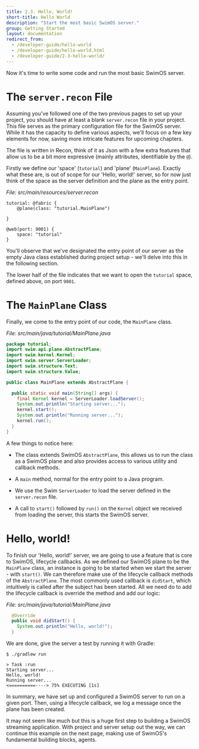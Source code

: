 ```yaml
---
title: 2.3. Hello, World!
short-title: Hello World
description: "Start the most basic SwimOS server."
group: Getting Started
layout: documentation
redirect_from:
  - /developer-guide/hello-world
  - /developer-guide/hello-world.html
  - /developer-guide/2-3-hello-world/
---
```


Now it's time to write some code and run the most basic SwimOS server.

# The `server.recon` File

Assuming you've followed one of the two previous pages to set up your project, you should have at least a blank `server.recon` file in your project.
This file serves as the primary configuration file for the SwimOS server. 
While it has the capacity to define various aspects, we'll focus on a few key elements for now, saving more intricate features for upcoming chapters.

The file is written in Recon, think of it as Json with a few extra features that allow us to be a bit more expressive (mainly attributes, identifiable by the `@`).

Firstly we define our 'space' (`tutorial`) and 'plane' (`MainPlane`).
Exactly what these are, is out of scope for our 'Hello, world!' server, so for now just think of the space as the server definition and the plane as the entry point.

_File: src/main/resources/server.recon_

```text
tutorial: @fabric {
    @plane(class: "tutorial.MainPlane")
    
}

@web(port: 9001) {
    space: "tutorial"
}
```

You'll observe that we've designated the entry point of our server as the empty Java class established during project setup - we'll delve into this in the following section.

The lower half of the file indicates that we want to open the `tutorial` space, defined above, on port `9001`.

# The `MainPlane` Class

Finally, we come to the entry point of our code, the `MainPlane` class.

_File: src/main/java/tutorial/MainPlane.java_

```java
package tutorial;
import swim.api.plane.AbstractPlane;
import swim.kernel.Kernel;
import swim.server.ServerLoader;
import swim.structure.Text;
import swim.structure.Value;

public class MainPlane extends AbstractPlane {

  public static void main(String[] args) {
    final Kernel kernel = ServerLoader.loadServer();
    System.out.println("Starting server...");
    kernel.start();
    System.out.println("Running server...");
    kernel.run();
  }
}
```

A few things to notice here:

- The class extends SwimOS `AbstractPlane`, this allows us to run the class as a SwimOS plane and also provides access to various utility and callback methods.

- A `main` method, normal for the entry point to a Java program.

- We use the Swim `ServerLoader` to load the server defined in the `server.recon` file.

- A call to `start()` followed by `run()` on the `Kernel` object we received from loading the server, this starts the SwimOS server.

# Hello, world!

To finish our 'Hello, world!' server, we are going to use a feature that is core to SwimOS, lifecycle callbacks.
As we defined our SwimOS plane to be the `MainPlane` class, an instance is going to be started when we start the server - with `start()`.
We can therefore make use of the lifecycle callback methods of the `AbstractPlane`.
The most commonly used callback is `didStart`, which intuitively is called after the subject has been started.
All we need do to add the lifecycle callback is override the method and add our logic:

_File: src/main/java/tutorial/MainPlane.java_

```java
  @Override
  public void didStart() {
    System.out.println("Hello, world!");
  }
```

We are done, give the server a test by running it with Gradle:

```text
$ ./gradlew run

> Task :run
Starting server...
Hello, world!
Running server...
<==========----> 75% EXECUTING [1s]
```

In summary, we have set up and configured a SwimOS server to run on a given port.
Then, using a lifecycle callback, we log a message once the plane has been created.

It may not seem like much but this is a huge first step to building a SwimOS streaming application.
With project and server setup out the way, we can continue this example on the next page, making use of SwimOS's fundamental building blocks, agents.
